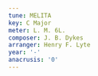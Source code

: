 ```yaml
---
tune: MELITA
key: C Major
meter: L. M. 6L.
composer: J. B. Dykes
arranger: Henry F. Lyte
year: '-'
anacrusis: '0'
---
```

